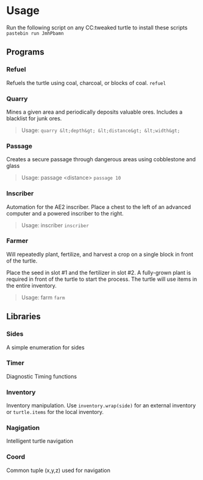# Usage
Run the following script on any CC:tweaked turtle to install these scripts
`pastebin run JmhPbamn`

## Programs

### Refuel
Refuels the turtle using coal, charcoal, or blocks of coal.
`refuel`

### Quarry
Mines a given area and periodically deposits valuable ores. Includes a blacklist for junk ores.

> Usage: `quarry &lt;depth&gt; &lt;distance&gt; &lt;width&gt;`


### Passage
Creates a secure passage through dangerous areas using cobblestone and glass

> Usage: passage &lt;distance>
`passage 10`


### Inscriber
Automation for the AE2 inscriber. Place a chest to the left of an advanced computer and a powered inscriber to the right.

> Usage: inscriber
`inscriber`

### Farmer
Will repeatedly plant, fertilize, and harvest a crop on a single block in front of the turtle.

Place the seed in slot #1 and the fertilizer in slot #2. A fully-grown plant is required in front of the turtle to start the process.
The turtle will use items in the entire inventory.

> Usage: farm
`farm`


## Libraries

### Sides
A simple enumeration for sides

### Timer
Diagnostic Timing functions

### Inventory
Inventory manipulation. Use `inventory.wrap(side)` for an external inventory or `turtle.items` for the local inventory.

### Nagigation
Intelligent turtle navigation

### Coord
Common tuple (x,y,z) used for navigation
